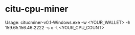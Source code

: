 # citu-cpu-miner

Usage: citucminer-v0.1-Windows.exe -w <YOUR_WALLET> -h 159.65.156.46:2222 -s x -t <YOUR_CPU_COUNT>